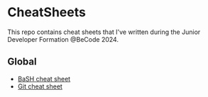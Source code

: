 # CheatSheets

This repo contains cheat sheets that I've written during the Junior Developer Formation @BeCode 2024.

## Global

- [BaSH cheat sheet](global/bash.md)
- [Git cheat sheet](global/git.md)
